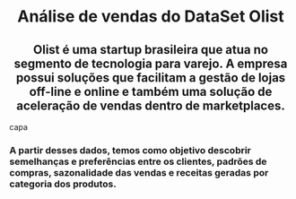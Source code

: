 <h1 align="center">Análise de vendas do DataSet Olist</h1>
<h2 align="center">Olist é uma startup brasileira que atua no segmento de tecnologia para varejo. A empresa possui soluções que facilitam a gestão de lojas off-line e online e também uma solução de aceleração de vendas dentro de marketplaces.</h2>
<img src="">capa

<h3>A partir desses dados, temos como objetivo descobrir semelhanças e preferências entre os clientes, padrões de compras, sazonalidade das vendas e receitas geradas por categoria dos produtos.</h3>



